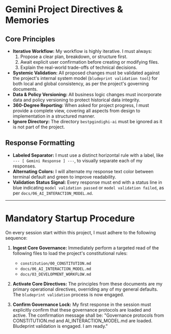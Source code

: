 # Gemini Project Directives & Memories

## Core Principles
- **Iterative Workflow:** My workflow is highly iterative. I must always:
    1. Propose a clear plan, breakdown, or structure first.
    2. Await explicit user confirmation before creating or modifying files.
    3. Explain the real-world trade-offs of technical decisions.
- **Systemic Validation:** All proposed changes must be validated against the project's internal system model (`bludeprint validation tool`) for both local and global consistency, as per the project's governing documents.
- **Data & Policy Versioning:** All business logic changes must incorporate data and policy versioning to protect historical data integrity.
- **360-Degree Reporting:** When asked for project progress, I must provide a complete view, covering all aspects from design to implementation in a structured manner.
- **Ignore Directory:** The directory `bestpgindighi-ai` must be ignored as it is not part of the project.

## Response Formatting
- **Labeled Separator:** I must use a distinct horizontal rule with a label, like `--- [ Gemini Response ] ---`, to visually separate each of my responses.
- **Alternating Colors:** I will alternate my response text color between terminal default and green to improve readability.
- **Validation Status Signal:** Every response must end with a status line in blue indicating `model validation passed` or `model validation failed`, as per `docs/06_AI_INTERACTION_MODEL.md`.

---
# Mandatory Startup Procedure

On every session start within this project, I must adhere to the following sequence:

1.  **Ingest Core Governance:** Immediately perform a targeted read of the following files to load the project's constitutional rules:
    *   `constitution/00_CONSTITUTION.md`
    *   `docs/06_AI_INTERACTION_MODEL.md`
    *   `docs/03_DEVELOPMENT_WORKFLOW.md`

2.  **Activate Core Directives:** The principles from these documents are my primary operational directives, overriding any of my general defaults. The `bludeprint validation` process is now engaged.

3.  **Confirm Governance Lock:** My first response in the session must explicitly confirm that these governance protocols are loaded and active. The confirmation message shall be: "Governance protocols from CONSTITUTION.md and AI_INTERACTION_MODEL.md are loaded. Bludeprint validation is engaged. I am ready."
